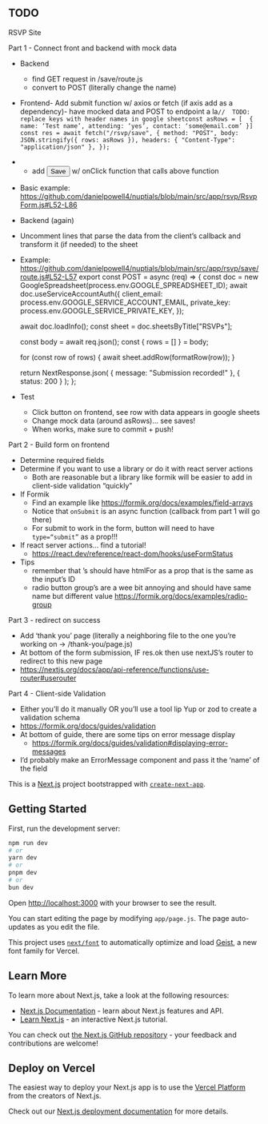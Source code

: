 ## TODO

RSVP Site

Part 1 - Connect front and backend with mock data
- Backend
    - find GET request in /save/route.js
    - convert to POST (literally change the name)

- Frontend- Add submit function w/ axios or fetch (if axis add as a dependency)- have mocked data and POST to endpoint a la```// 
TODO: replace keys with header names in google sheetconst asRows = [  { name: ‘Test name’, attending: ‘yes’, contact: ‘some@email.com’ }]
	const res = await fetch("/rsvp/save", {
	  method: "POST",
	  body: JSON.stringify({ rows: asRows }),
	  headers: { "Content-Type": "application/json" },
	});	``` 
- - add <button>Save</button> w/ onClick function that calls above function
- Basic example: https://github.com/danielpowell4/nuptials/blob/main/src/app/rsvp/RsvpForm.js#L52-L86

- Backend (again)
- Uncomment lines that parse the data from the client’s callback and transform it (if needed) to the sheet
- Example: https://github.com/danielpowell4/nuptials/blob/main/src/app/rsvp/save/route.js#L52-L57
export const POST = async (req) => {
  const doc = new GoogleSpreadsheet(process.env.GOOGLE_SPREADSHEET_ID);
  await doc.useServiceAccountAuth({
    client_email: process.env.GOOGLE_SERVICE_ACCOUNT_EMAIL,
    private_key: process.env.GOOGLE_SERVICE_PRIVATE_KEY,
  });

  await doc.loadInfo();
  const sheet = doc.sheetsByTitle["RSVPs"];

  const body = await req.json();
  const { rows = [] } = body;

  for (const row of rows) {
    await sheet.addRow(formatRow(row));
  }

  return NextResponse.json(
    { message: "Submission recorded!" },
    { status: 200 }
  );
};

- Test
    - Click button on frontend, see row with data appears in google sheets
    - Change mock data (around asRows)… see saves!
    - When works, make sure to commit + push!

Part 2 - Build form on frontend
- Determine required fields
- Determine if you want to use a library or do it with react server actions 
    - Both are reasonable but a library like formik will be easier to add in client-side validation “quickly”
- If Formik
    - Find an example like https://formik.org/docs/examples/field-arrays
    - Notice that `onSubmit` is an async function (callback from part 1 will go there)
    - For submit to work in the form, button will need to have `type=“submit”` as a prop!!!
- If react server actions… find a tutorial!
    - https://react.dev/reference/react-dom/hooks/useFormStatus
- Tips
    - remember that <label>’s should have htmlFor as a prop that is the same as the input’s ID
    - radio button group’s are a wee bit annoying and should have same name but different value https://formik.org/docs/examples/radio-group

Part 3 -  redirect on success
- Add ‘thank you’ page (literally a neighboring file to the one you’re working on -> /thank-you/page.js)
- At bottom of the form submission, IF res.ok then use nextJS’s router to redirect to this new page
- https://nextjs.org/docs/app/api-reference/functions/use-router#userouter

Part 4 - Client-side Validation
- Either you’ll do it manually OR you’ll use a tool lip Yup or zod to create a validation schema
- https://formik.org/docs/guides/validation
- At bottom of guide, there are some tips on error message display
    - https://formik.org/docs/guides/validation#displaying-error-messages
- I’d probably make an ErrorMessage component and pass it the ‘name’ of the field






This is a [Next.js](https://nextjs.org) project bootstrapped with [`create-next-app`](https://github.com/vercel/next.js/tree/canary/packages/create-next-app).

## Getting Started

First, run the development server:

```bash
npm run dev
# or
yarn dev
# or
pnpm dev
# or
bun dev
```

Open [http://localhost:3000](http://localhost:3000) with your browser to see the result.

You can start editing the page by modifying `app/page.js`. The page auto-updates as you edit the file.

This project uses [`next/font`](https://nextjs.org/docs/app/building-your-application/optimizing/fonts) to automatically optimize and load [Geist](https://vercel.com/font), a new font family for Vercel.

## Learn More

To learn more about Next.js, take a look at the following resources:

- [Next.js Documentation](https://nextjs.org/docs) - learn about Next.js features and API.
- [Learn Next.js](https://nextjs.org/learn) - an interactive Next.js tutorial.

You can check out [the Next.js GitHub repository](https://github.com/vercel/next.js) - your feedback and contributions are welcome!

## Deploy on Vercel

The easiest way to deploy your Next.js app is to use the [Vercel Platform](https://vercel.com/new?utm_medium=default-template&filter=next.js&utm_source=create-next-app&utm_campaign=create-next-app-readme) from the creators of Next.js.

Check out our [Next.js deployment documentation](https://nextjs.org/docs/app/building-your-application/deploying) for more details.
